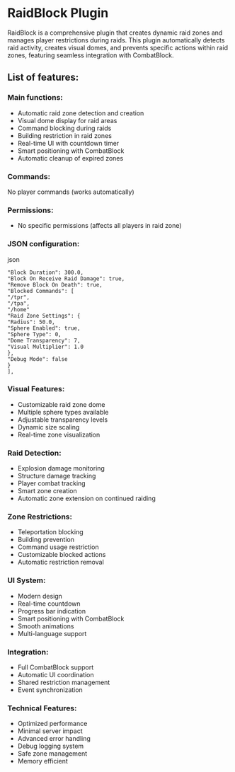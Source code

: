 # RaidBlock Plugin

RaidBlock is a comprehensive plugin that creates dynamic raid zones and manages player restrictions during raids.
This plugin automatically detects raid activity, creates visual domes, and prevents specific actions within raid zones, featuring seamless integration with CombatBlock.

## List of features:

### Main functions:
- Automatic raid zone detection and creation
- Visual dome display for raid areas
- Command blocking during raids
- Building restriction in raid zones
- Real-time UI with countdown timer
- Smart positioning with CombatBlock
- Automatic cleanup of expired zones

### Commands:
No player commands (works automatically)

### Permissions:
- No specific permissions (affects all players in raid zone)

### JSON configuration:
json
```{
"Block Duration": 300.0,
"Block On Receive Raid Damage": true,
"Remove Block On Death": true,
"Blocked Commands": [
"/tpr",
"/tpa",
"/home"
"Raid Zone Settings": {
"Radius": 50.0,
"Sphere Enabled": true,
"Sphere Type": 0,
"Dome Transparency": 7,
"Visual Multiplier": 1.0
},
"Debug Mode": false
}
],
```

### Visual Features:
- Customizable raid zone dome
- Multiple sphere types available
- Adjustable transparency levels
- Dynamic size scaling
- Real-time zone visualization

### Raid Detection:
- Explosion damage monitoring
- Structure damage tracking
- Player combat tracking
- Smart zone creation
- Automatic zone extension on continued raiding

### Zone Restrictions:
- Teleportation blocking
- Building prevention
- Command usage restriction
- Customizable blocked actions
- Automatic restriction removal

### UI System:
- Modern design
- Real-time countdown
- Progress bar indication
- Smart positioning with CombatBlock
- Smooth animations
- Multi-language support

### Integration:
- Full CombatBlock support
- Automatic UI coordination
- Shared restriction management
- Event synchronization

### Technical Features:
- Optimized performance
- Minimal server impact
- Advanced error handling
- Debug logging system
- Safe zone management
- Memory efficient